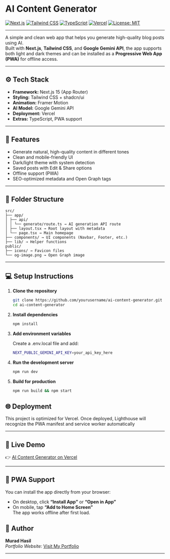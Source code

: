 # AI Content Generator

[![Next.js](https://img.shields.io/badge/Next.js-15-black?logo=next.js)](https://nextjs.org/)
[![Tailwind CSS](https://img.shields.io/badge/Tailwind_CSS-0EA5E9?logo=tailwindcss&logoColor=white)](https://tailwindcss.com/)
[![TypeScript](https://img.shields.io/badge/TypeScript-3178C6?logo=typescript&logoColor=white)](https://www.typescriptlang.org/)
[![Vercel](https://img.shields.io/badge/Deployed%20on-Vercel-black?logo=vercel)](https://vercel.com/)
[![License: MIT](https://img.shields.io/badge/License-MIT-green.svg)](LICENSE)

---

A simple and clean web app that helps you generate high-quality blog posts using AI.  
Built with **Next.js**, **Tailwind CSS**, and **Google Gemini API**, the app supports both light and dark themes and can be installed as a **Progressive Web App (PWA)** for offline access.

---

## ⚙️ Tech Stack

- **Framework:** Next.js 15 (App Router)
- **Styling:** Tailwind CSS + shadcn/ui
- **Animation:** Framer Motion
- **AI Model:** Google Gemini API
- **Deployment:** Vercel
- **Extras:** TypeScript, PWA support

---

## 🚀 Features

- Generate natural, high-quality content in different tones
- Clean and mobile-friendly UI
- Dark/light theme with system detection
- Saved posts with Edit & Share options
- Offline support (PWA)
- SEO-optimized metadata and Open Graph tags

---

## 🧩 Folder Structure

```
src/
├── app/
│ ├── api/
│ │ └── generate/route.ts → AI generation API route
│ ├── layout.tsx → Root layout with metadata
│ └── page.tsx → Main homepage
├── components/ → UI components (Navbar, Footer, etc.)
├── lib/ → Helper functions
public/
├── icons/ → Favicon files
└── og-image.png → Open Graph image
```
---

## 💻 Setup Instructions

1. **Clone the repository**

   ```bash
   git clone https://github.com/yourusername/ai-content-generator.git
   cd ai-content-generator
   ```

2. **Install dependencies**

    ```bash
    npm install
    ```

3.  **Add environment variables**  

    Create a .env.local file and add:

    ```bash
    NEXT_PUBLIC_GEMINI_API_KEY=your_api_key_here
    ```

4. **Run the development server**

    ```bash
    npm run dev
    ```
5. **Build for production**

    ```bash
    npm run build && npm start
    ```

## 🌐 Deployment

This project is optimized for Vercel.
Once deployed, Lighthouse will recognize the PWA manifest and service worker automatically

---

## 🧠 Live Demo

👉 [AI Content Generator on Vercel](https://ai-content-generator.vercel.app/)

---

## 📱 PWA Support  

You can install the app directly from your browser:

- On desktop, click **“Install App”** or **“Open in App”**
- On mobile, tap **“Add to Home Screen”**  
The app works offline after first load.

##  👤 Author

**Murad Hasil**  
*Portfolio Website:* [Visit My Portfolio](https://portfolio-nextjs-woad-gamma.vercel.app/)

---